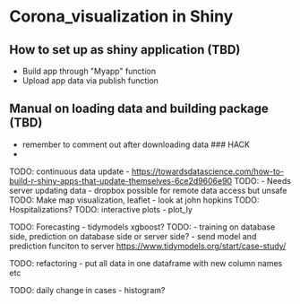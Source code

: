 # Corona_visualization in Shiny

## How to set up as shiny application (TBD)
- Build app through "Myapp" function
- Upload app data via publish function

## Manual on loading data and building package (TBD)
- remember to comment out after downloading data ### HACK
- 

TODO: continuous data update - https://towardsdatascience.com/how-to-build-r-shiny-apps-that-update-themselves-6ce2d9606e90
TODO: - Needs server updating data - dropbox possible for remote data access but unsafe
TODO: Make map visualization, leaflet - look at john hopkins
TODO: Hospitalizations?
TODO: interactive plots - plot_ly

TODO: Forecasting - tidymodels xgboost?
TODO: - training on database side, prediction on database side or server side? - send model and prediction funciton to server https://www.tidymodels.org/start/case-study/

TODO: refactoring - put all data in one dataframe with new column names etc 

TODO: daily change in cases - histogram?

